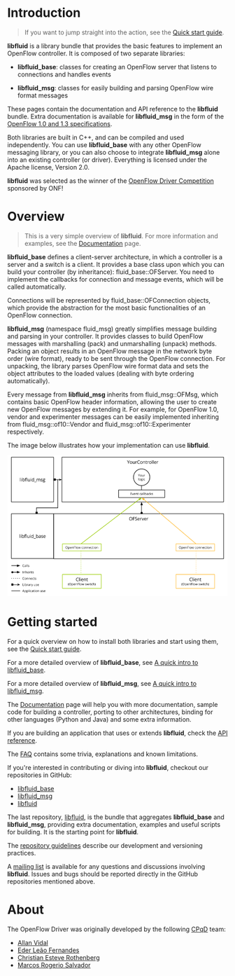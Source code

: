 # Introduction
> If you want to jump straight into the action, see the 
> [Quick start guide](md_doc_QuickStart.html).

**libfluid** is a library bundle that provides the basic features to implement 
an OpenFlow controller. It is composed of two separate libraries:

* **libfluid_base**: classes for creating an OpenFlow server that listens to 
connections and handles events

* **libfluid_msg**: classes for easily building and parsing OpenFlow 
wire format messages

These pages contain the documentation and API reference to the **libfluid** 
bundle. Extra documentation is available for **libfluid_msg** in the form of 
the 
[OpenFlow 1.0 and 1.3 specifications](https://www.opennetworking.org/sdn-resources/onf-specifications/openflow).

Both libraries are built in C++, and can be compiled and used independently.
You can use **libfluid_base** with any other OpenFlow messaging library, or you 
can also choose to integrate **libfluid_msg** alone into an existing controller 
(or driver). Everything is licensed under the Apache license, Version 2.0.

**libfluid** was selected as the winner of the 
[OpenFlow Driver Competition](https://www.opennetworking.org/competition) 
sponsored by ONF!

# Overview
> This is a very simple overview of **libfluid**. For more information and 
> examples, see the [Documentation](pages.html) page.

**libfluid_base** defines a client-server architecture, in which a controller 
is a server and a switch is a client. It provides a base class upon which you 
can build your controller (by inheritance): fluid_base::OFServer. You need to 
implement the callbacks for connection and message events, which will be called 
automatically.

Connections will be represented by fluid_base::OFConnection objects, which 
provide the abstraction for the most basic functionalities of an OpenFlow 
connection.

**libfluid_msg** (namespace fluid_msg) greatly simplifies message building and 
parsing in your controller. It provides classes to build OpenFlow messages with 
marshalling (pack) and unmarshalling (unpack) methods. Packing an object 
results in an OpenFlow message in the network byte order (wire format), ready 
to be sent through the OpenFlow connection. For unpacking, the library parses 
OpenFlow wire format data and sets the object attributes to the loaded values 
(dealing with byte ordering automatically).

Every message from **libfluid_msg** inherits from fluid_msg::OFMsg, which 
contains basic OpenFlow header information, allowing the user to create new 
OpenFlow messages by extending it. For example, for OpenFlow 1.0, vendor and 
experimenter messages can be easily implemented inheriting from 
fluid_msg::of10::Vendor and fluid_msg::of10::Experimenter respectively.

The image below illustrates how your implementation can use **libfluid**.

![Using libfluid](img/libfluid_simple.png)

# Getting started
For a quick overview on how to install both libraries and start using them, see 
the [Quick start guide](md_doc_QuickStart.html).

For a more detailed overview of **libfluid_base**, see 
[A quick intro to libfluid_base](md_libfluid_base_doc_Intro.html).

For a more detailed overview of **libfluid_msg**, see 
[A quick intro to libfluid_msg](md_libfluid_msg_doc_Intro.html).

The [Documentation](pages.html) page will help you with more documentation, 
sample code for building a controller, porting to other architectures, binding 
for other languages (Python and Java) and some extra information.

If you are building an application that uses or extends **libfluid**, check the 
[API reference](annotated.html).

The [FAQ](md_doc_FAQ.html) contains some trivia, explanations and known 
limitations.

If you're interested in contributing or diving into **libfluid**, checkout our 
repositories in GitHub:

* [libfluid_base](https://github.com/OpenNetworkingFoundation/libfluid_base)
* [libfluid_msg](https://github.com/OpenNetworkingFoundation/libfluid_msg)
* [libfluid](https://github.com/OpenNetworkingFoundation/libfluid)

The last repository, 
[libfluid](https://github.com/OpenNetworkingFoundation/libfluid), 
is the bundle that aggregates **libfluid_base** 
and **libfluid_msg**, providing extra documentation, examples and useful 
scripts for building. It is the starting point for **libfluid**.

The [repository guidelines](md_doc_RepositoryGuidelines.html) describe our 
development and versioning practices.

A [mailing list](https://groups.google.com/forum/#!forum/libfluid) is available 
for any questions and discussions involving **libfluid**. Issues and bugs 
should be reported directly in the GitHub repositories mentioned above.

# About

The OpenFlow Driver was originally developed by the following [CPqD](http://cpqd.com/) team:


* [Allan Vidal](https://github.com/alnvd)
* [Eder Leão Fernandes](https://github.com/ederlf)
* [Christian Esteve Rothenberg](http://www.dca.fee.unicamp.br/~chesteve/)
* [Marcos Rogerio Salvador](br.linkedin.com/pub/marcos-salvador/0/73a/108)
